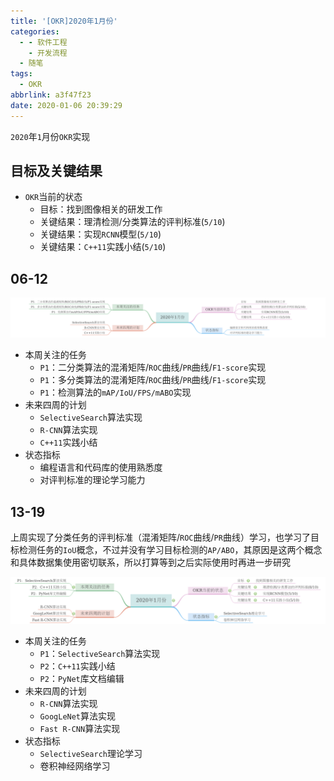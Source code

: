 ```yaml
---
title: '[OKR]2020年1月份'
categories:
  - - 软件工程
    - 开发流程
  - 随笔
tags:
  - OKR
abbrlink: a3f47f23
date: 2020-01-06 20:39:29
---
```


`2020`年`1`月份`OKR`实现

## 目标及关键结果

* `OKR`当前的状态
  * 目标：找到图像相关的研发工作
  * 关键结果：理清检测/分类算法的评判标准(`5/10`)
  * 关键结果：实现`RCNN`模型(`5/10`)
  * 关键结果：`C++11`实践小结(`5/10`)

## 06-12

![](/okr/2020-1/2020-01-06-12.png)

* 本周关注的任务
  * `P1`：二分类算法的混淆矩阵/`ROC`曲线/`PR`曲线/`F1-score`实现
  * `P1`：多分类算法的混淆矩阵/`ROC`曲线/`PR`曲线/`F1-score`实现
  * `P1`：检测算法的`mAP/IoU/FPS/mABO`实现
* 未来四周的计划
  * `SelectiveSearch`算法实现
  * `R-CNN`算法实现
  * `C++11`实践小结
* 状态指标
  * 编程语言和代码库的使用熟悉度
  * 对评判标准的理论学习能力

## 13-19

上周实现了分类任务的评判标准（混淆矩阵/`ROC`曲线/`PR`曲线）学习，也学习了目标检测任务的`IoU`概念，不过并没有学习目标检测的`AP/ABO`，其原因是这两个概念和具体数据集使用密切联系，所以打算等到之后实际使用时再进一步研究

![](/okr/2020-1/2020-01-13-19.png)

* 本周关注的任务
  * `P1`：`SelectiveSearch`算法实现
  * `P2`：`C++11`实践小结
  * `P2`：`PyNet`库文档编辑
* 未来四周的计划
  * `R-CNN`算法实现
  * `GoogLeNet`算法实现
  * `Fast R-CNN`算法实现
* 状态指标
  * `SelectiveSearch`理论学习
  * 卷积神经网络学习